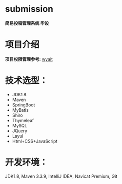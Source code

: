 # submission
**简易投稿管理系统 毕设**

# 项目介绍
**项目权限管理参考:** [wyait](https://github.com/wyait/manage)

# 技术选型：
+ JDK1.8
+ Maven
+ SpringBoot
+ MyBatis
+ Shiro
+ Thymeleaf
+ MySQL
+ JQuery
+ Layui
+ Html+CSS+JavaScript

# 开发环境：
JDK1.8, Maven 3.3.9, IntelliJ IDEA, Navicat Premium, Git
